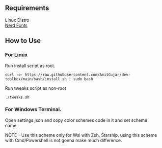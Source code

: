 ## Requirements

Linux Distro<br>
[Nerd Fonts](https://github.com/ryanoasis/nerd-fonts)

## How to Use

### For Linux

Run install script as root.

```curl -o- https://raw.githubusercontent.com/AmitGujar/dev-toolbox/main/bash/install.sh | sudo bash```

Run tweaks script as non-root

```./tweaks.sh```


### For Windows Terminal.

Open settings.json and copy color schemes code in it and set scheme name.<br>

NOTE - Use this scheme only for Wsl with Zsh, Starship, using this scheme with Cmd/Powershell is not gonna make much difference.
